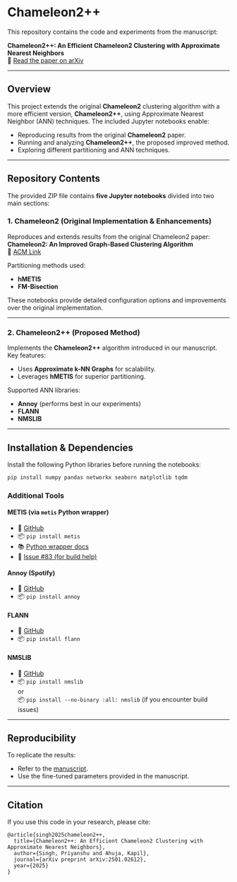# Chameleon2++

This repository contains the code and experiments from the manuscript:

**Chameleon2++: An Efficient Chameleon2 Clustering with Approximate Nearest Neighbors**  
📄 [Read the paper on arXiv](http://arxiv.org/abs/2501.02612)

---

## Overview

This project extends the original **Chameleon2** clustering algorithm with a more efficient version, **Chameleon2++**, using Approximate Nearest Neighbor (ANN) techniques. The included Jupyter notebooks enable:

- Reproducing results from the original **Chameleon2** paper.
- Running and analyzing **Chameleon2++**, the proposed improved method.
- Exploring different partitioning and ANN techniques.

---

## Repository Contents

The provided ZIP file contains **five Jupyter notebooks** divided into two main sections:

### 1. Chameleon2 (Original Implementation & Enhancements)

Reproduces and extends results from the original Chameleon2 paper:  
**Chameleon2: An Improved Graph-Based Clustering Algorithm**  
🔗 [ACM Link](https://dl.acm.org/doi/10.1145/3299876)

Partitioning methods used:
- **hMETIS**
- **FM-Bisection**

These notebooks provide detailed configuration options and improvements over the original implementation.

---

### 2. Chameleon2++ (Proposed Method)

Implements the **Chameleon2++** algorithm introduced in our manuscript.  
Key features:
- Uses **Approximate k-NN Graphs** for scalability.
- Leverages **hMETIS** for superior partitioning.

Supported ANN libraries:
- **Annoy** (performs best in our experiments)
- **FLANN**
- **NMSLIB**

---

## Installation & Dependencies

Install the following Python libraries before running the notebooks:

```bash
pip install numpy pandas networkx seaborn matplotlib tqdm
```

### Additional Tools

#### METIS (via `metis` Python wrapper)
- 🔗 [GitHub](https://github.com/KarypisLab/METIS)
- 📦 `pip install metis`
- 📚 [Python wrapper docs](https://metis.readthedocs.io/en/latest/)
- 🔧 [Issue #83 (for build help)](https://github.com/KarypisLab/METIS/issues/83)

#### Annoy (Spotify)
- 🔗 [GitHub](https://github.com/spotify/annoy)
- 📦 `pip install annoy`

#### FLANN
- 🔗 [GitHub](https://github.com/flann-lib/flann)
- 📦 `pip install flann`

#### NMSLIB
- 🔗 [GitHub](https://github.com/nmslib/nmslib)
- 📦 `pip install nmslib`  
  or  
  📦 `pip install --no-binary :all: nmslib` (if you encounter build issues)

---

## Reproducibility

To replicate the results:
- Refer to the [manuscript](http://arxiv.org/abs/2501.02612).
- Use the fine-tuned parameters provided in the manuscript.

---

## Citation

If you use this code in your research, please cite:

```
@article{singh2025chameleon2++,
  title={Chameleon2++: An Efficient Chameleon2 Clustering with Approximate Nearest Neighbors},
  author={Singh, Priyanshu and Ahuja, Kapil},
  journal={arXiv preprint arXiv:2501.02612},
  year={2025}
}
```
